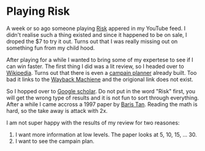 # Playing Risk

A week or so ago someone playing [Risk](https://store.steampowered.com/app/1128810) appered in my YouTube feed.
I didn't realise such a thing existed and since it happened to be on sale, I droped the $7 to try it out.
Turns out that I was really missing out on something fun from my child hood.

After playing for a while I wanted to bring some of my expertese to see if I can win faster.
The first thing I did was a lit review, so I headed over to [Wikipedia](https://en.wikipedia.org/wiki/Risk_(game)).
Turns out that there is even a [campain planner](https://en.wikipedia.org/wiki/Risk_(game)#cite_note-14) already built.
Too bad it links to the [Wayback Machiene](https://web.archive.org/web/20150208181409/http://armsrace.plynd.com/probabilities) and the origional link does not exist.

So I hopped over to [Google scholar](https://scholar.google.com/).
Do not put in the word "Risk" first, you will get the wrong type of results and it is not fun to sort through everything.
After a while I came accross a 1997 paper by [Baris Tan](http://home.ku.edu.tr/~btan/PDF/JournalArticles/MMrisk97.pdf).
Reading the math is hard, so the take away is attack with 2x.

I am not super happy with the results of my review for two reasones:

1. I want more information at low levels.
   The paper looks at 5, 10, 15, ... 30.
3. I want to see the campain plan.
